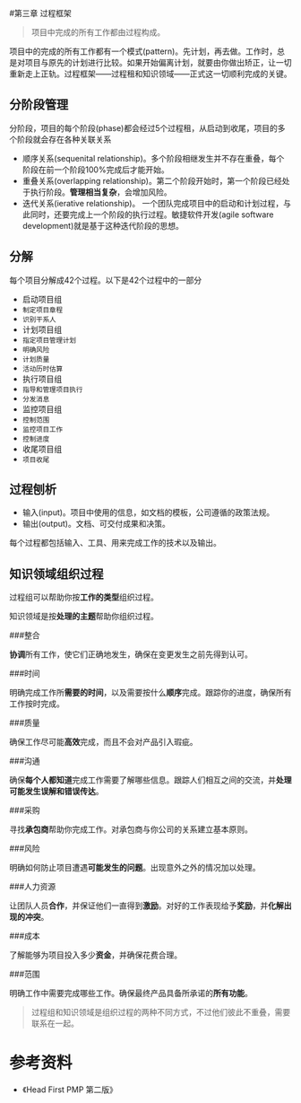#第三章 过程框架

> 项目中完成的所有工作都由过程构成。

项目中的完成的所有工作都有一个模式(pattern)。先计划，再去做。工作时，总是对项目与原先的计划进行比较。如果开始偏离计划，就要由你做出矫正，让一切重新走上正轨。过程框架——过程租和知识领域——正式这一切顺利完成的关键。

## 分阶段管理

分阶段，项目的每个阶段(phase)都会经过5个过程租，从启动到收尾，项目的多个阶段就会存在各种关联关系

- 顺序关系(sequenital relationship)。多个阶段相继发生并不存在重叠，每个阶段在前一个阶段100%完成后才能开始。
- 重叠关系(overlapping relationship)。第二个阶段开始时，第一个阶段已经处于执行阶段。**管理相当复杂**，会增加风险。
- 迭代关系(ierative relationship)。 一个团队完成项目中的启动和计划过程，与此同时，还要完成上一个阶段的执行过程。敏捷软件开发(agile software development)就是基于这种迭代阶段的思想。

## 分解

每个项目分解成42个过程。以下是42个过程中的一部分

- 启动项目组
 - `制定项目章程`
 - `识别干系人`
- 计划项目组
 - `指定项目管理计划`
 - `明确风险`
 - `计划质量`
 - `活动历时估算`
- 执行项目组
 - `指导和管理项目执行`
 - `分发消息`
- 监控项目组
 - `控制范围`
 - `监控项目工作`
 - `控制进度`
- 收尾项目组
 - `项目收尾`

## 过程刨析

- 输入(input)。项目中使用的信息，如文档的模板，公司遵循的政策法规。
- 输出(output)。文档、可交付成果和决策。

每个过程都包括输入、工具、用来完成工作的技术以及输出。

## 知识领域组织过程

过程组可以帮助你按**工作的类型**组织过程。

知识领域是按**处理的主题**帮助你组织过程。

###整合

**协调**所有工作，使它们正确地发生，确保在变更发生之前先得到认可。

###时间

明确完成工作所**需要的时间**，以及需要按什么**顺序**完成。跟踪你的进度，确保所有工作按时完成。

###质量

确保工作尽可能**高效**完成，而且不会对产品引入瑕疵。

###沟通

确保**每个人都知道**完成工作需要了解哪些信息。跟踪人们相互之间的交流，并**处理可能发生误解和错误传达**。

###采购

寻找**承包商**帮助你完成工作。对承包商与你公司的关系建立基本原则。

###风险

明确如何防止项目遭遇**可能发生的问题**。出现意外之外的情况加以处理。

###人力资源

让团队人员**合作**，并保证他们一直得到**激励**。对好的工作表现给予**奖励**，并**化解出现的冲突**。

###成本

了解能够为项目投入多少**资金**，并确保花费合理。

###范围

明确工作中需要完成哪些工作。确保最终产品具备所承诺的**所有功能**。


> 过程组和知识领域是组织过程的两种不同方式，不过他们彼此不重叠，需要联系在一起。

# 参考资料

- 《Head First PMP 第二版》









